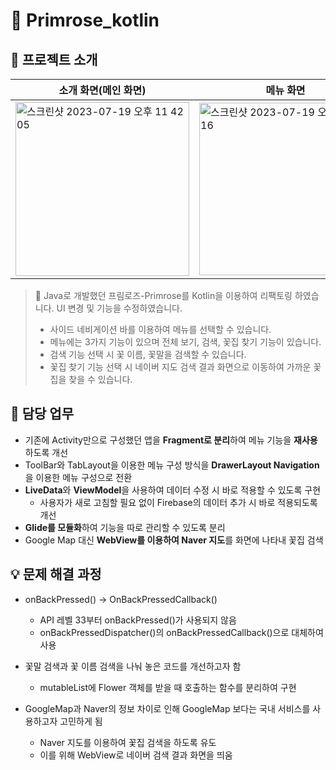 # 💐 Primrose_kotlin

## 📖 프로젝트 소개
| 소개 화면(메인 화면) | 메뉴 화면 | 꽃 리스트 화면 | 꽃 검색 화면 | 꽃집 검색 화면 |
|--|--|--|--|--|
| <img width="278" alt="스크린샷 2023-07-19 오후 11 42 05" src="https://github.com/Wise-99/Primrose_kotlin/assets/90273263/96f63a35-7bd4-4c1f-85d6-b6c09840bed8"> | <img width="276" alt="스크린샷 2023-07-19 오후 11 42 16" src="https://github.com/Wise-99/Primrose_kotlin/assets/90273263/e1cf5e12-071e-4a3d-8cc8-f03eed4add9e"> |  <img width="279" alt="스크린샷 2023-07-19 오후 11 42 27" src="https://github.com/Wise-99/Primrose_kotlin/assets/90273263/5574ce78-c67f-4da6-9c83-827b88c06872"> | <img width="277" alt="스크린샷 2023-07-19 오후 11 42 56" src="https://github.com/Wise-99/Primrose_kotlin/assets/90273263/0efddb44-5dc6-4acc-a043-1016415eb9b7"> | <img width="276" alt="스크린샷 2023-07-19 오후 11 43 26" src="https://github.com/Wise-99/Primrose_kotlin/assets/90273263/2dce7b7e-b9b7-43ad-85ae-c1ad83e44fc9"> |



> 💐 Java로 개발했던 프림로즈-Primrose를 Kotlin을 이용하여 리팩토링 하였습니다. UI 변경 및 기능을 수정하였습니다.
> 
> - 사이드 네비게이션 바를 이용하여 메뉴를 선택할 수 있습니다.
> - 메뉴에는 3가지 기능이 있으며 전체 보기, 검색, 꽃집 찾기 기능이 있습니다.
> - 검색 기능 선택 시 꽃 이름, 꽃말을 검색할 수 있습니다.
> - 꽃집 찾기 기능 선택 시  네이버 지도 검색 결과 화면으로 이동하여 가까운 꽃집을 찾을 수 있습니다.

## 📄 담당 업무

- 기존에 Activity만으로 구성했던 앱을 **Fragment로 분리**하여 메뉴 기능을 **재사용**하도록 개선
- ToolBar와 TabLayout을 이용한 메뉴 구성 방식을 **DrawerLayout Navigation**을 이용한 메뉴 구성으로 전환
- **LiveData**와 **ViewModel**을 사용하여 데이터 수정 시 바로 적용할 수 있도록 구현
    - 사용자가 새로 고침할 필요 없이 Firebase의 데이터 추가 시 바로 적용되도록 개선
- **Glide를 모듈화**하여 기능을 따로 관리할 수 있도록 분리
- Google Map 대신 **WebView를 이용하여 Naver 지도**를 화면에 나타내 꽃집 검색

## 💡 문제 해결 과정

- onBackPressed() → OnBackPressedCallback()
    - API 레벨 33부터 onBackPressed()가 사용되지 않음
    - onBackPressedDispatcher()의 onBackPressedCallback()으로 대체하여 사용
 
- 꽃말 검색과 꽃 이름 검색을 나눠 놓은 코드를 개선하고자 함
    - mutableList에 Flower 객체를 받을 때 호출하는 함수를 분리하여 구현
 
- GoogleMap과 Naver의 정보 차이로 인해 GoogleMap 보다는 국내 서비스를 사용하고자 고민하게 됨
    - Naver 지도를 이용하여 꽃집 검색을 하도록 유도
    - 이를 위해 WebView로 네이버 검색 결과 화면을 띄움 
